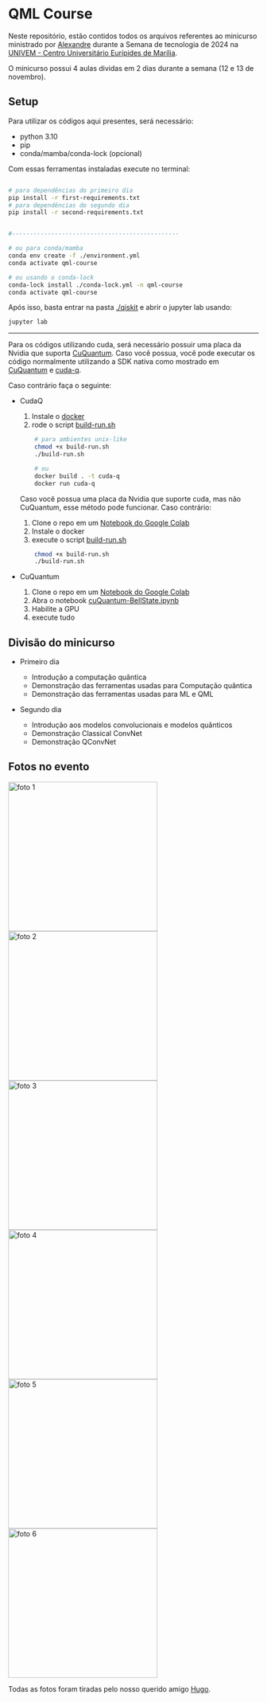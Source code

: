 # QML Course

Neste repositório, estão contidos todos os arquivos referentes ao minicurso ministrado por [Alexandre](https://github.com/Dpbm) durante a Semana de tecnologia de 2024 na [UNIVEM - Centro Universitário Eurípides de Marília](https://www.univem.edu.br/).

O minicurso possui 4 aulas dividas em 2 dias durante a semana (12 e 13 de novembro).

## Setup

Para utilizar os códigos aqui presentes, será necessário:

- python 3.10
- pip
- conda/mamba/conda-lock (opcional)

Com essas ferramentas instaladas execute no terminal:

```bash

# para dependências do primeiro dia 
pip install -r first-requirements.txt 
# para dependências do segundo dia
pip install -r second-requirements.txt


#-----------------------------------------------

# ou para conda/mamba
conda env create -f ./environment.yml
conda activate qml-course

# ou usando o conda-lock
conda-lock install ./conda-lock.yml -n qml-course
conda activate qml-course
```

Após isso, basta entrar na pasta [./qiskit](./qiskit/) e abrir o jupyter lab usando:

```bash
jupyter lab
```

---

Para os códigos utilizando cuda, será necessário possuir uma placa da Nvidia que suporta [CuQuantum](https://developer.nvidia.com/cuquantum-sdk). Caso você possua, você pode executar os código normalmente utilizando a SDK nativa como mostrado em [CuQuantum](https://developer.nvidia.com/cuquantum-sdk) e [cuda-q](https://developer.nvidia.com/cuda-q).

Caso contrário faça o seguinte:

- CudaQ
    1. Instale o [docker](https://www.docker.com/)
    2. rode o script [build-run.sh](./cuda-q/build-run.sh)

    ```bash
        # para ambientes unix-like
        chmod +x build-run.sh
        ./build-run.sh

        # ou
        docker build . -t cuda-q
        docker run cuda-q

    ```

   Caso você possua uma placa da Nvidia que suporte cuda, mas não CuQuantum, esse método pode funcionar. Caso contrário:

    1. Clone o repo em um [Notebook do Google Colab](https://colab.research.google.com/)
    2. Instale o docker
    3. execute o script [build-run.sh](./cuda-q/build-run.sh)
    ```bash
        chmod +x build-run.sh
        ./build-run.sh
    ```

- CuQuantum
    1. Clone o repo em um [Notebook do Google Colab](https://colab.research.google.com/)
    2. Abra o notebook [cuQuantum-BellState.ipynb](./cuQuantum/cuQuantum-BellState.ipynb)
    3. Habilite a GPU
    4. execute tudo

## Divisão do minicurso

- Primeiro dia
    - Introdução a computação quântica
    - Demonstração das ferramentas usadas para Computação quântica
    - Demonstração das ferramentas usadas para ML e QML

- Segundo dia
    - Introdução aos modelos convolucionais e modelos quânticos
    - Demonstração Classical ConvNet
    - Demonstração QConvNet

## Fotos no evento

<img src="./photos/1.jpeg" alt="foto 1" style="width:300px;height:auto;">
<img src="./photos/2.jpeg" alt="foto 2" style="width:300px;height:auto;">
<img src="./photos/3.jpeg" alt="foto 3" style="width:300px;height:auto;">
<img src="./photos/4.jpeg" alt="foto 4" style="width:300px;height:auto;">
<img src="./photos/5.jpeg" alt="foto 5" style="width:300px;height:auto;">
<img src="./photos/6.jpeg" alt="foto 6" style="width:300px;height:auto;">

Todas as fotos foram tiradas pelo nosso querido amigo [Hugo](https://www.linkedin.com/in/hugo-hm-b3482b144/).
